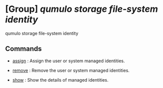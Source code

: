 # [Group] _qumulo storage file-system identity_

qumulo storage file-system identity

## Commands

- [assign](/Commands/qumulo/storage/file-system/identity/_assign.md)
: Assign the user or system managed identities.

- [remove](/Commands/qumulo/storage/file-system/identity/_remove.md)
: Remove the user or system managed identities.

- [show](/Commands/qumulo/storage/file-system/identity/_show.md)
: Show the details of managed identities.
